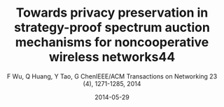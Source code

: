 ---
title: "Towards privacy preservation in strategy-proof spectrum auction mechanisms for noncooperative wireless networks44"
collection: publications
permalink: "/publication/2014-05-29"
excerpt: "The problem of dynamic spectrum redistribution has been extensively studied in recent years. Auctions are believed to be among the most effective tools to solve this problem. A great number of strategy-proof auction mechanisms have been proposed to improve spectrum allocation efficiency by stimulating bidders to truthfully reveal their valuations of spectrum, which are the private information of bidders. However, none of these approaches protects bidders' privacy. In this paper, we present PRIDE, which is a PRIvacy-preserving anD stratEgy-proof spectrum auction mechanism. PRIDE guarantees k-anonymity for both single- and multiple-channel auctions. Furthermore, we enhance PRIDE to provide l-diversity, which is an even stronger privacy protection than k-anonymity. We not only rigorously prove the economic and privacy-preserving properties of PRIDE, but also extensively evaluate its performance. Our …"
date: "2014-05-29"
venue: "IEEE/ACM Transactions on Networking 23 (4), 1271-1285, 2014"
paperurl: "https://huangqy7.github.io/Paper/PRIDE.pdf"
author: "F Wu, Q Huang, Y Tao, G ChenIEEE/ACM Transactions on Networking 23 (4), 1271-1285, 2014"
poster:
remark:
---